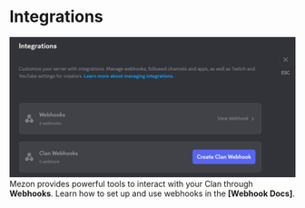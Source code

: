 # Integrations

![](<../../../../.gitbook/assets/image (131).png>)\
Mezon provides powerful tools to interact with your Clan through **Webhooks**. Learn how to set up and use webhooks in the **\[Webhook Docs]**.

